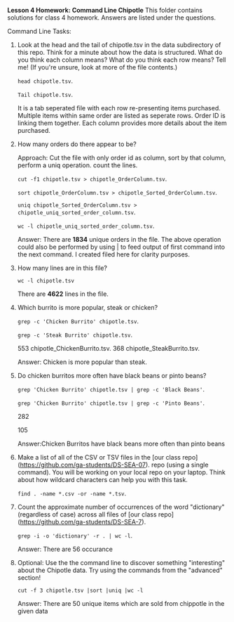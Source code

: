 
**Lesson 4 Homework: Command Line Chipotle**
This folder contains solutions for class 4 homework. Answers are listed under the questions.

Command Line Tasks: 

1. Look at the head and the tail of chipotle.tsv in the data subdirectory of this repo. Think for a minute about how the data is structured. What do you think each column means? What do you think each row means? Tell me! (If you're unsure, look at more of the file contents.)

   `head chipotle.tsv`. 
   
   `Tail chipotle.tsv`. 
   
    It is a tab seperated file with each row re-presenting items purchased. Multiple items within same order are listed as seperate rows. Order ID is linking them together. Each column provides more details about the item purchased.  
    
2. How many orders do there appear to be?

   Approach: Cut the file with only order id as column, sort by that column, perform a uniq operation. count the lines.
   
   `cut -f1 chipotle.tsv > chipotle_OrderColumn.tsv`. 
   
   `sort chipotle_OrderColumn.tsv > chipotle_Sorted_OrderColumn.tsv`. 
   
   `uniq chipotle_Sorted_OrderColumn.tsv > chipotle_uniq_sorted_order_column.tsv`. 
   
   `wc -l chipotle_uniq_sorted_order_column.tsv`. 
    
    Answer: There are **1834** unique orders in the file. The above operation could also be performed by using | to feed output of first command into the next command. I created filed here for clarity purposes.   
    
3. How many lines are in this file?

   `wc -l chipotle.tsv`
   
   There are **4622** lines in the file. 
  
4. Which burrito is more popular, steak or chicken?
   
   `grep -c 'Chicken Burrito' chipotle.tsv`. 
   
   `grep -c 'Steak Burrito' chipotle.tsv`. 
   
   553 chipotle_ChickenBurrito.tsv. 
   368 chipotle_SteakBurrito.tsv. 
   
   Answer: Chicken is more popular than steak.  

5. Do chicken burritos more often have black beans or pinto beans?
   
   `grep 'Chicken Burrito' chipotle.tsv | grep -c 'Black Beans'`. 
   
   `grep 'Chicken Burrito' chipotle.tsv | grep -c 'Pinto Beans'`. 
   
   282
   
   105
   
   Answer:Chicken Burritos have black beans more often than pinto beans

6. Make a list of all of the CSV or TSV files in the [our class repo] (https://github.com/ga-students/DS-SEA-07). repo (using a single command). You will be working on your local repo on your laptop. Think about how wildcard characters can help you with this task.
   
   `find . -name *.csv -or -name *.tsv`. 
   
 
7. Count the approximate number of occurrences of the word "dictionary" (regardless of case) across all files of [our class repo] (https://github.com/ga-students/DS-SEA-7).
   
   `grep -i -o 'dictionary' -r . | wc -l`. 
   
   Answer: There are 56 occurance
  
8. Optional: Use the the command line to discover something "interesting" about the Chipotle data. Try using the commands from the "advanced" section!

   `cut -f 3 chipotle.tsv |sort |uniq |wc -l`
   
   Answer: There are 50 unique items which are sold from chippotle in the given data
